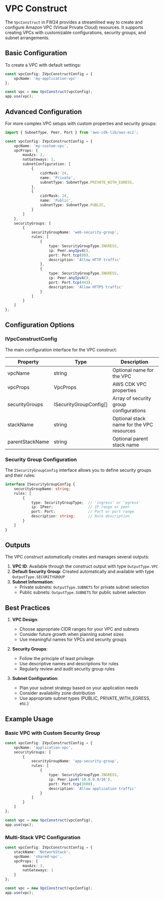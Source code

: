 # VPC Construct

The `VpcConstruct` in FW24 provides a streamlined way to create and configure Amazon VPC (Virtual Private Cloud) resources. It supports creating VPCs with customizable configurations, security groups, and subnet arrangements.

## Basic Configuration

To create a VPC with default settings:

```typescript
const vpcConfig: IVpcConstructConfig = {
    vpcName: 'my-application-vpc'
};

const vpc = new VpcConstruct(vpcConfig);
app.use(vpc);
```

## Advanced Configuration

For more complex VPC setups with custom properties and security groups:

```typescript
import { SubnetType, Peer, Port } from 'aws-cdk-lib/aws-ec2';

const vpcConfig: IVpcConstructConfig = {
    vpcName: 'my-custom-vpc',
    vpcProps: {
        maxAzs: 2,
        natGateways: 1,
        subnetConfiguration: [
            {
                cidrMask: 24,
                name: 'Private',
                subnetType: SubnetType.PRIVATE_WITH_EGRESS,
            },
            {
                cidrMask: 24,
                name: 'Public',
                subnetType: SubnetType.PUBLIC,
            }
        ]
    },
    securityGroups: [
        {
            securityGroupName: 'web-security-group',
            rules: [
                {
                    type: SecurityGroupType.INGRESS,
                    ip: Peer.anyIpv4(),
                    port: Port.tcp(80),
                    description: 'Allow HTTP traffic'
                },
                {
                    type: SecurityGroupType.INGRESS,
                    ip: Peer.anyIpv4(),
                    port: Port.tcp(443),
                    description: 'Allow HTTPS traffic'
                }
            ]
        }
    ]
};
```

## Configuration Options

### IVpcConstructConfig

The main configuration interface for the VPC construct:

| Property | Type | Description |
|----------|------|-------------|
| vpcName | string | Optional name for the VPC |
| vpcProps | VpcProps | AWS CDK VPC properties |
| securityGroups | ISecurityGroupConfig[] | Array of security group configurations |
| stackName | string | Optional stack name for the VPC resources |
| parentStackName | string | Optional parent stack name |

### Security Group Configuration

The `ISecurityGroupConfig` interface allows you to define security groups and their rules:

```typescript
interface ISecurityGroupConfig {
    securityGroupName: string;
    rules: [
        {
            type: SecurityGroupType;  // 'ingress' or 'egress'
            ip: IPeer;                // IP range or peer
            port: Port;               // Port or port range
            description: string;      // Rule description
        }
    ]
}
```

## Outputs

The VPC construct automatically creates and manages several outputs:

1. **VPC ID**: Available through the construct output with type `OutputType.VPC`
2. **Default Security Group**: Created automatically and available with type `OutputType.SECURITYGROUP`
3. **Subnet Information**:
   - Private subnets: `OutputType.SUBNETS` for private subnet selection
   - Public subnets: `OutputType.SUBNETS` for public subnet selection

## Best Practices

1. **VPC Design**:
   - Choose appropriate CIDR ranges for your VPC and subnets
   - Consider future growth when planning subnet sizes
   - Use meaningful names for VPCs and security groups

2. **Security Groups**:
   - Follow the principle of least privilege
   - Use descriptive names and descriptions for rules
   - Regularly review and audit security group rules

3. **Subnet Configuration**:
   - Plan your subnet strategy based on your application needs
   - Consider availability zone distribution
   - Use appropriate subnet types (PUBLIC, PRIVATE_WITH_EGRESS, etc.)

## Example Usage

### Basic VPC with Custom Security Group

```typescript
const vpcConfig: IVpcConstructConfig = {
    vpcName: 'application-vpc',
    securityGroups: [
        {
            securityGroupName: 'app-security-group',
            rules: [
                {
                    type: SecurityGroupType.INGRESS,
                    ip: Peer.ipv4('10.0.0.0/16'),
                    port: Port.tcp(3000),
                    description: 'Allow application traffic'
                }
            ]
        }
    ]
};

const vpc = new VpcConstruct(vpcConfig);
app.use(vpc);
```

### Multi-Stack VPC Configuration

```typescript
const vpcConfig: IVpcConstructConfig = {
    stackName: 'NetworkStack',
    vpcName: 'shared-vpc',
    vpcProps: {
        maxAzs: 3,
        natGateways: 1
    }
};

const vpc = new VpcConstruct(vpcConfig);
app.use(vpc);
``` 